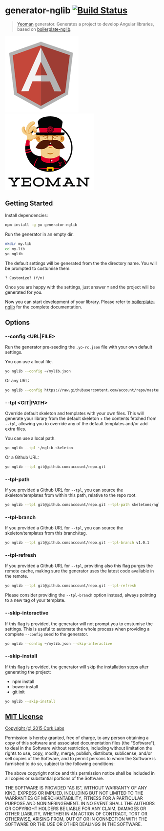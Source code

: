 # generator-nglib [![Build Status](https://secure.travis-ci.org/cork-labs/generator-nglib.png?branch=master)](https://travis-ci.org/cork-labs/generator-nglib)

> [Yeoman](http://yeoman.io) generator. Generates a project to develop Angular libraries, based on [boilerplate-nglib](https://github.com/cork-labs/boilerplate-nglib).

[![Angular](assets/angular.png)](https://angularjs.org) [![Yeoman](assets/yeoman.png)](http://yeoman.io/)

## Getting Started

Install dependencies:

```bash
npm install -g yo generator-nglib
```

Run the generator in an empty dir.

```bash
mkdir my.lib
cd my.lib
yo nglib
```

The default settings will be generated from the the directory name. You will be prompted to costumise them.

```
? Customize? (Y/n)
```

Once you are happy with the settings, just answer `Y` and the project will be generated for you.

Now you can start development of your library. Please refer to [boilerplate-nglib](https://github.com/cork-labs/boilerplate-nglib)
for the complete documentation.


## Options

### --config <URL|FILE>

Run the generator pre-seeding the `.yo-rc.json` file with your own default settings.

You can use a local file.

```bash
yo nglib --config ~/mylib.json
```

Or any URL:

```bash
yo nglib --config https://raw.githubusercontent.com/account/repo/master/my-yo-rc.seed.json
```

### --tpl <GIT|PATH>

Override default skeleton and templates with your own files. This will generate your library from the default
skeleton + the contents fetched from `--tpl`, allowing you to override any of the default templates and/or add extra
files.

You can use a local path.

```bash
yo nglib --tpl ~/nglib-skeleton
```

Or a Github URL:

```bash
yo nglib --tpl git@github.com:account/repo.git
```

### --tpl-path <PATH>

If you provided a Github URL for `--tpl`, you can source the skeleton/templates from within this path, relative to the
repo root.

```bash
yo nglib --tpl git@github.com:account/repo.git --tpl-path skeletons/nglib
```

### --tpl-branch <BRANCH>

If you provided a Github URL for `--tpl`, you can source the skeleton/templates from this branch/tag.

```bash
yo nglib --tpl git@github.com:account/repo.git --tpl-branch v1.0.1
```

### --tpl-refresh

If you provided a Github URL for `--tpl`, providing also this flag purges the remote cache, making sure the generator
uses the latest code available in the remote.

```bash
yo nglib --tpl git@github.com:account/repo.git --tpl-refresh
```

Please consider providing the `--tpl-branch` option instead, always pointing to a new tag of your template.

### --skip-interactive

If this flag is provided, the generator will not prompt you to costumise the settings. This is useful to automate the
whole process when providing a complete `--config` seed to the generator.

```bash
yo nglib --config ~/mylib.json --skip-interactive
```

### --skip-install

If this flag is provided, the generator will skip the installation steps after generating the project:
- npm install
- bower install
- git init

```bash
yo nglib --skip-install
```


## [MIT License](LICENSE-MIT)

[Copyright (c) 2015 Cork Labs](http://cork-labs.mit-license.org/2015)

Permission is hereby granted, free of charge, to any person obtaining a copy of
this software and associated documentation files (the "Software"), to deal in
the Software without restriction, including without limitation the rights to
use, copy, modify, merge, publish, distribute, sublicense, and/or sell copies of
the Software, and to permit persons to whom the Software is furnished to do so,
subject to the following conditions:

The above copyright notice and this permission notice shall be included in all
copies or substantial portions of the Software.

THE SOFTWARE IS PROVIDED "AS IS", WITHOUT WARRANTY OF ANY KIND, EXPRESS OR
IMPLIED, INCLUDING BUT NOT LIMITED TO THE WARRANTIES OF MERCHANTABILITY, FITNESS
FOR A PARTICULAR PURPOSE AND NONINFRINGEMENT. IN NO EVENT SHALL THE AUTHORS OR
COPYRIGHT HOLDERS BE LIABLE FOR ANY CLAIM, DAMAGES OR OTHER LIABILITY, WHETHER
IN AN ACTION OF CONTRACT, TORT OR OTHERWISE, ARISING FROM, OUT OF OR IN
CONNECTION WITH THE SOFTWARE OR THE USE OR OTHER DEALINGS IN THE SOFTWARE.
